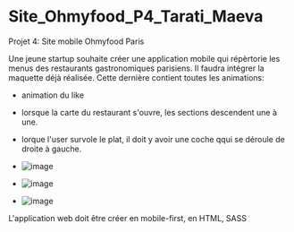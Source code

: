 # Site_Ohmyfood_P4_Tarati_Maeva
Projet 4: Site mobile Ohmyfood Paris

Une jeune startup souhaite créer une application mobile qui répèrtorie les menus des restaurants gastronomiques parisiens.
Il faudra intégrer la maquette déjà réalisée. Cette dernière contient toutes les animations:

- animation du like
- lorsque la carte du restaurant s'ouvre, les sections descendent une à une.
- lorque l'user survole le plat, il doit y avoir une coche qqui se déroule de droite à gauche.

- ![image](https://github.com/Maeva95/Site_Ohmyfood/assets/104392984/7a2457b5-0e95-4c69-b505-b6922f7a2f64)
- ![image](https://github.com/Maeva95/Site_Ohmyfood/assets/104392984/4e9c1189-d3ed-47ff-bdbf-a1db62d3cf1c)
- ![image](https://github.com/Maeva95/Site_Ohmyfood/assets/104392984/b1a3108d-727f-4bd8-b3b4-c4ed1a99d362)


L'application web doit être créer en mobile-first, en HTML, SASS
